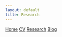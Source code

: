 ```yaml
---
layout: default
title: Research
---
```


<link rel="stylesheet" href="/assets/css/style.css">

<div class="navbar">
  <a href="/">Home</a>
  <a href="/CV.html">CV</a>
  <a href="/research.html">Research</a>
  <a href="/blog.html">Blog</a>
</div>

